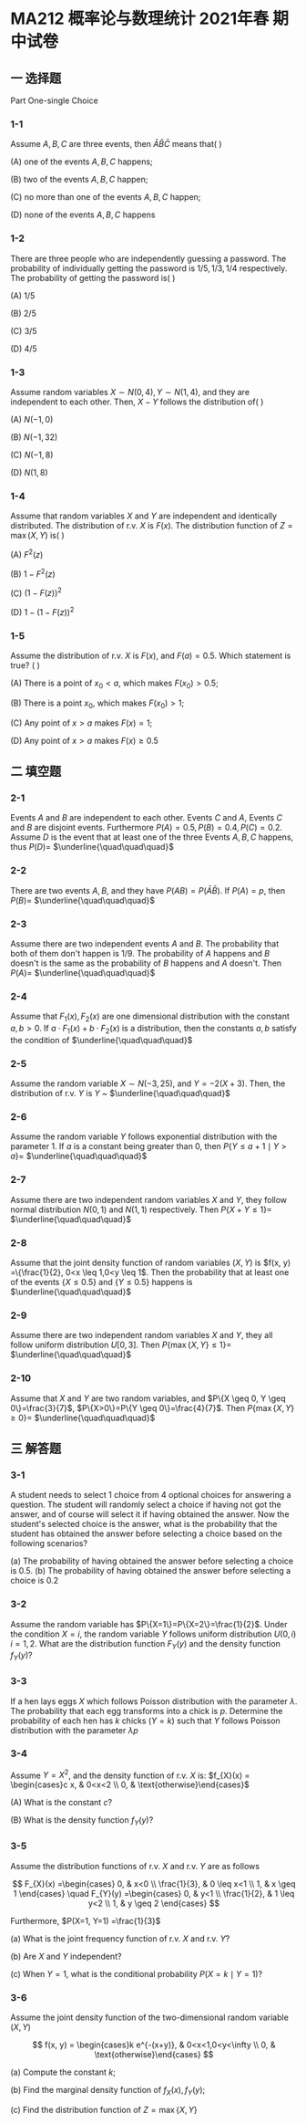 # MA212 概率论与数理统计 2021年春 期中试卷

## 一 选择题

Part One-single Choice

### 1-1

Assume $A, B, C$ are three events, then $\bar{A} \bar{B} \bar{C}$ means that( )

(A) one of the events $A, B, C$ happens;

(B) two of the events $A, B, C$ happen;

(C) no more than one of the events $A, B, C$ happen;

(D) none of the events $A, B, C$ happens

### 1-2

There are three people who are independently guessing a password. The probability of individually getting the password is $1/5, 1/3, 1/4$ respectively. The probability of getting the password is( )

(A) $1/5$

(B) $2/5$

(C) $3/5$

(D) $4/5$

### 1-3

Assume random variables $X \sim N(0,4), Y \sim N(1,4)$, and they are independent to each other. Then, $X-Y$ follows the distribution of( )

(A) $N(-1,0)$

(B) $N(-1,32)$

(C) $N(-1,8)$

(D) $N(1,8)$

### 1-4

Assume that random variables $X$ and $Y$ are independent and identically distributed. The distribution of r.v. $X$ is $F(x)$. The distribution function of $Z=\max (X, Y)$ is( )

(A) $F^{2}(z)$

(B) $1-F^{2}(z)$

(C) $(1-F(z))^{2}$

(D) $1-(1-F(z))^{2}$

### 1-5

Assume the distribution of r.v. $X$ is $F(x)$, and $F(a) =0.5$. Which statement is true? ( )

(A) There is a point of $x_{0}<a$, which makes $F(x_{0}) >0.5$;

(B) There is a point $x_{0}$, which makes $F(x_{0}) >1$;

(C) Any point of $x>a$ makes $F(x) =1$;

(D) Any point of $x>a$ makes $F(x) \geq 0.5$

## 二 填空题

### 2-1

Events $A$ and $B$ are independent to each other. Events $C$ and $A$, Events $C$ and $B$ are disjoint events. Furthermore $P(A) =0.5, P(B) =0.4, P(C) =0.2$. Assume $D$ is the event that at least one of the three Events $A, B, C$ happens, thus $P(D) =$ $\underline{\quad\quad\quad}$

### 2-2

There are two events $A, B$, and they have $P(AB) =P(\bar{A} \bar{B})$. If $P(A) =p$, then $P(B) =$ $\underline{\quad\quad\quad}$

### 2-3

Assume there are two independent events $A$ and $B$. The probability that both of them don't happen is $1/9$. The probability of $A$ happens and $B$ doesn't is the same as the probability of $B$ happens and $A$ doesn't. Then $P(A) =$ $\underline{\quad\quad\quad}$

### 2-4

Assume that $F_{1}(x), F_{2}(x)$ are one dimensional distribution with the constant $a, b>0$. If $a \cdot F_{1}(x) +b \cdot F_{2}(x)$ is a distribution, then the constants $a, b$ satisfy the condition of $\underline{\quad\quad\quad}$

### 2-5

Assume the random variable $X \sim N(-3,25)$, and $Y=-2(X+3)$. Then, the distribution of r.v. $Y$ is $Y$ ~ $\underline{\quad\quad\quad}$

### 2-6

Assume the random variable $Y$ follows exponential distribution with the parameter 1. If $a$ is a constant being greater than 0, then $P\{Y \leq a+1 \mid Y>a\}=$ $\underline{\quad\quad\quad}$

### 2-7

Assume there are two independent random variables $X$ and $Y$, they follow normal distribution $N(0,1)$ and $N(1,1)$ respectively. Then $P\{X+Y \leq 1\}=$ $\underline{\quad\quad\quad}$

### 2-8

Assume that the joint density function of random variables $(X, Y)$ is $f(x, y) =\{\frac{1}{2}, 0<x \leq 1,0<y \leq 1$. Then the probability that at least one of the events $\{X \leq 0.5\}$ and $\{Y \leq 0.5\}$ happens is $\underline{\quad\quad\quad}$

### 2-9

Assume there are two independent random variables $X$ and $Y$, they all follow uniform distribution $U[0,3]$. Then $P\{\max \{X, Y\} \leq 1\}=$ $\underline{\quad\quad\quad}$

### 2-10

Assume that $X$ and $Y$ are two random variables, and $P\{X \geq 0, Y \geq 0\}=\frac{3}{7}$, $P\{X>0\}=P\{Y \geq 0\}=\frac{4}{7}$. Then $P\{\max \{X, Y\} \geq 0\}=$ $\underline{\quad\quad\quad}$

## 三 解答题

### 3-1

A student needs to select 1 choice from 4 optional choices for answering a question. The student will randomly select a choice if having not got the answer, and of course will select it if having obtained the answer. Now the student's selected choice is the answer, what is the probability that the student has obtained the answer before selecting a choice based on the following scenarios?

(a) The probability of having obtained the answer before selecting a choice is 0.5.
(b) The probability of having obtained the answer before selecting a choice is 0.2

### 3-2

Assume the random variable has $P\{X=1\}=P\{X=2\}=\frac{1}{2}$. Under the condition $X=i$, the random variable $Y$ follows uniform distribution $U(0, i)$ $i=1,2$. What are the distribution function $F_{Y}(y)$ and the density function $f_{Y}(y)$?

### 3-3

If a hen lays eggs $X$ which follows Poisson distribution with the parameter $\lambda$. The probability that each egg transforms into a chick is $p$. Determine the probability of each hen has $k$ chicks $(Y=k)$ such that $Y$ follows Poisson distribution with the parameter $\lambda p$

### 3-4

Assume $Y=X^{2}$, and the density function of r.v. $X$ is: $f_{X}(x) = \begin{cases}c x, & 0<x<2 \\ 0, & \text{otherwise}\end{cases}$

(A) What is the constant $c$?

(B) What is the density function $f_{Y}(y)$?

### 3-5

Assume the distribution functions of r.v. $X$ and r.v. $Y$ are as follows

$$
F_{X}(x) =\begin{cases}
0, & x<0 \\
\frac{1}{3}, & 0 \leq x<1 \\
1, & x \geq 1
\end{cases} \quad F_{Y}(y) =\begin{cases}
0, & y<1 \\
\frac{1}{2}, & 1 \leq y<2 \\
1, & y \geq 2
\end{cases}
$$

Furthermore, $P(X=1, Y=1) =\frac{1}{3}$

(a) What is the joint frequency function of r.v. $X$ and r.v. $Y$?

(b) Are $X$ and $Y$ independent?

(c) When $Y=1$, what is the conditional probability $P(X=k \mid Y=1)$?

### 3-6

Assume the joint density function of the two-dimensional random variable $(X, Y)$

$$
f(x, y) = \begin{cases}k e^{-(x+y)}, & 0<x<1,0<y<\infty \\ 0, & \text{otherwise}\end{cases}
$$

(a) Compute the constant $k$;

(b) Find the marginal density function of $f_{X}(x), f_{Y}(y)$;

(c) Find the distribution function of $Z=\max \{X, Y\}$

